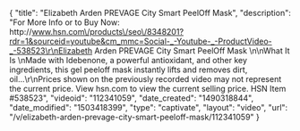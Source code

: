 {
    "title": "Elizabeth Arden PREVAGE City Smart PeelOff Mask",
    "description": "For More Info or to Buy Now: http:\/\/www.hsn.com\/products\/seo\/8348201?rdr=1&sourceid=youtube&cm_mmc=Social-_-Youtube-_-ProductVideo-_-538523\r\nElizabeth Arden PREVAGE City Smart PeelOff Mask  \n\nWhat It Is \nMade with Idebenone, a powerful antioxidant, and other key ingredients, this gel peeloff mask instantly lifts and removes dirt, oil...\r\nPrices shown on the previously recorded video may not represent the current price.  View hsn.com to view the current selling price. HSN Item #538523",
    "videoid": "112341059",
    "date_created": "1490318844",
    "date_modified": "1503418399",
    "type": "captivate",
    "layout": "video",
    "url": "\/v\/elizabeth-arden-prevage-city-smart-peeloff-mask\/112341059"
}